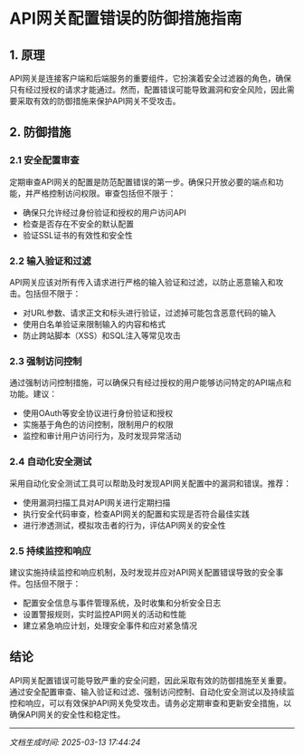 # API网关配置错误的防御措施指南

## 1. 原理

API网关是连接客户端和后端服务的重要组件，它扮演着安全过滤器的角色，确保只有经过授权的请求才能通过。然而，配置错误可能导致漏洞和安全风险，因此需要采取有效的防御措施来保护API网关不受攻击。

## 2. 防御措施

### 2.1 安全配置审查

定期审查API网关的配置是防范配置错误的第一步。确保只开放必要的端点和功能，并严格控制访问权限。审查包括但不限于：

- 确保只允许经过身份验证和授权的用户访问API
- 检查是否存在不安全的默认配置
- 验证SSL证书的有效性和安全性

### 2.2 输入验证和过滤

API网关应该对所有传入请求进行严格的输入验证和过滤，以防止恶意输入和攻击。包括但不限于：

- 对URL参数、请求正文和标头进行验证，过滤掉可能包含恶意代码的输入
- 使用白名单验证来限制输入的内容和格式
- 防止跨站脚本（XSS）和SQL注入等常见攻击

### 2.3 强制访问控制

通过强制访问控制措施，可以确保只有经过授权的用户能够访问特定的API端点和功能。建议：

- 使用OAuth等安全协议进行身份验证和授权
- 实施基于角色的访问控制，限制用户的权限
- 监控和审计用户访问行为，及时发现异常活动

### 2.4 自动化安全测试

采用自动化安全测试工具可以帮助及时发现API网关配置中的漏洞和错误。推荐：

- 使用漏洞扫描工具对API网关进行定期扫描
- 执行安全代码审查，检查API网关的配置和实现是否符合最佳实践
- 进行渗透测试，模拟攻击者的行为，评估API网关的安全性

### 2.5 持续监控和响应

建议实施持续监控和响应机制，及时发现并应对API网关配置错误导致的安全事件。包括但不限于：

- 配置安全信息与事件管理系统，及时收集和分析安全日志
- 设置警报规则，实时监控API网关的活动和性能
- 建立紧急响应计划，处理安全事件和应对紧急情况

## 结论

API网关配置错误可能导致严重的安全问题，因此采取有效的防御措施至关重要。通过安全配置审查、输入验证和过滤、强制访问控制、自动化安全测试以及持续监控和响应，可以有效保护API网关免受攻击。请务必定期审查和更新安全措施，以确保API网关的安全性和稳定性。

---

*文档生成时间: 2025-03-13 17:44:24*
